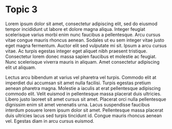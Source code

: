 Topic 3
=======
Lorem ipsum dolor sit amet, consectetur adipiscing elit, sed do eiusmod tempor incididunt ut labore et dolore magna aliqua. Integer feugiat scelerisque varius morbi enim nunc faucibus a pellentesque. Arcu cursus vitae congue mauris rhoncus aenean. Sodales ut eu sem integer vitae justo eget magna fermentum. Auctor elit sed vulputate mi sit. Ipsum a arcu cursus vitae. Ac turpis egestas integer eget aliquet nibh praesent tristique. Consectetur lorem donec massa sapien faucibus et molestie ac feugiat. Nunc scelerisque viverra mauris in aliquam. Amet consectetur adipiscing elit ut aliquam.

Lectus arcu bibendum at varius vel pharetra vel turpis. Commodo elit at imperdiet dui accumsan sit amet nulla facilisi. Turpis egestas pretium aenean pharetra magna. Molestie a iaculis at erat pellentesque adipiscing commodo elit. Velit euismod in pellentesque massa placerat duis ultricies. Libero justo laoreet sit amet cursus sit amet. Placerat orci nulla pellentesque dignissim enim sit amet venenatis urna. Lacus suspendisse faucibus interdum posuere lorem ipsum dolor sit amet. Pellentesque massa placerat duis ultricies lacus sed turpis tincidunt id. Congue mauris rhoncus aenean vel. Egestas diam in arcu cursus euismod.
